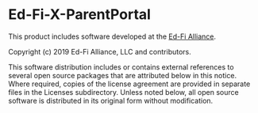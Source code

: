 # Ed-Fi-X-ParentPortal

This product includes software developed at the [Ed-Fi
Alliance](https://www.ed-fi.org).

Copyright (c) 2019 Ed-Fi Alliance, LLC and contributors.

This software distribution includes or contains external references to several
open source packages that are attributed below in this notice. Where required,
copies of the license agreement are provided in separate files in the Licenses
subdirectory. Unless noted below, all open source software is distributed in its
original form without modification.
